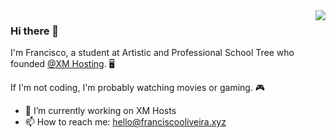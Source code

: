 <img align='right' src="https://github-readme-stats.vercel.app/api?username=itsfranciscooli&show_icons=true">

### Hi there 👋
I'm Francisco, a student at Artistic and Professional School Tree who founded [@XM Hosting](https://github.com/XM-Hosts). 🖥

If I'm not coding, I'm probably watching movies or gaming. 🎮

- 🔭 I’m currently working on XM Hosts
- 📫 How to reach me: hello@franciscooliveira.xyz
